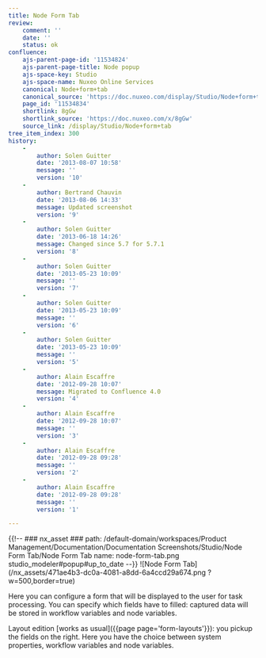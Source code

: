 ```yaml
---
title: Node Form Tab
review:
    comment: ''
    date: ''
    status: ok
confluence:
    ajs-parent-page-id: '11534824'
    ajs-parent-page-title: Node popup
    ajs-space-key: Studio
    ajs-space-name: Nuxeo Online Services
    canonical: Node+form+tab
    canonical_source: 'https://doc.nuxeo.com/display/Studio/Node+form+tab'
    page_id: '11534834'
    shortlink: 8gGw
    shortlink_source: 'https://doc.nuxeo.com/x/8gGw'
    source_link: /display/Studio/Node+form+tab
tree_item_index: 300
history:
    -
        author: Solen Guitter
        date: '2013-08-07 10:58'
        message: ''
        version: '10'
    -
        author: Bertrand Chauvin
        date: '2013-08-06 14:33'
        message: Updated screenshot
        version: '9'
    -
        author: Solen Guitter
        date: '2013-06-18 14:26'
        message: Changed since 5.7 for 5.7.1
        version: '8'
    -
        author: Solen Guitter
        date: '2013-05-23 10:09'
        message: ''
        version: '7'
    -
        author: Solen Guitter
        date: '2013-05-23 10:09'
        message: ''
        version: '6'
    -
        author: Solen Guitter
        date: '2013-05-23 10:09'
        message: ''
        version: '5'
    -
        author: Alain Escaffre
        date: '2012-09-28 10:07'
        message: Migrated to Confluence 4.0
        version: '4'
    -
        author: Alain Escaffre
        date: '2012-09-28 10:07'
        message: ''
        version: '3'
    -
        author: Alain Escaffre
        date: '2012-09-28 09:28'
        message: ''
        version: '2'
    -
        author: Alain Escaffre
        date: '2012-09-28 09:28'
        message: ''
        version: '1'

---
```

{{!--     ### nx_asset ###
    path: /default-domain/workspaces/Product Management/Documentation/Documentation Screenshots/Studio/Node Form Tab/Node Form Tab
    name: node-form-tab.png
    studio_modeler#popup#up_to_date
--}}
![Node Form Tab](/nx_assets/471ae4b3-dc0a-4081-a8dd-6a4ccd29a674.png ?w=500,border=true)

Here you can configure a form that will be displayed to the user for task processing. You can specify which fields have to filled: captured data will be stored in workflow variables and node variables.

Layout edition [works as usual]({{page page='form-layouts'}}): you pickup the fields on the right. Here you have the choice between system properties, workflow variables and node variables.

